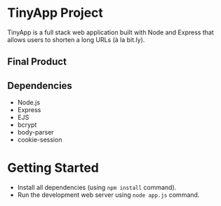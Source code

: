 # TinyApp Project
TinyApp is a full stack web application built with Node and Express that allows users to shorten a long URLs (à la bit.ly).

## Final Product
[]()
[]()
[]()

## Dependencies
  - Node.js
  - Express
  - EJS
  - bcrypt
  - body-parser
  - cookie-session

# Getting Started
  - Install all dependencies (using `npm install` command).
  - Run the development web server using `node app.js` command. 
